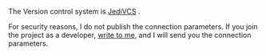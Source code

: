 The Version control system is [JediVCS](http://jedivcs.sourceforge.net/) .

For security reasons, I do not publish the connection parameters. If you join the project as a developer, [write to me](mailto:sdurkin@gridsense.net), and I will send  you the connection parameters.